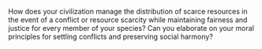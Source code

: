 How does your civilization manage the distribution of scarce resources in the event of a conflict or resource scarcity while maintaining fairness and justice for every member of your species? Can you elaborate on your moral principles for settling conflicts and preserving social harmony?